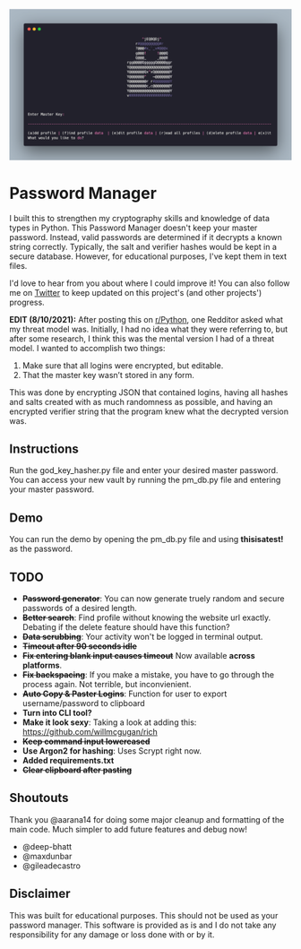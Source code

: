 ![DIY Password Manager Screenshot](banner.png)

# Password Manager
I built this to strengthen my cryptography skills and knowledge of data types in Python. This Password Manager doesn't keep your master password. Instead, valid passwords are determined if it decrypts a known string correctly. Typically, the salt and verifier hashes would be kept in a secure database. However, for educational purposes, I've kept them in text files. 

I'd love to hear from you about where I could improve it! You can also follow me on [Twitter](https://twitter.com/MarkDMcKinney) to keep updated on this project's (and other projects') progress.

**EDIT (8/10/2021):** After posting this on [r/Python](https://www.reddit.com/r/Python/comments/p22p35/i_made_a_password_manager_for_the_terminal_let_me/), one Redditor asked what my threat model was. Initially, I had no idea what they were referring to, but after some research, I think this was the mental version I had of a threat model. I wanted to accomplish two things:

1. Make sure that all logins were encrypted, but editable.
2. That the master key wasn’t stored in any form.

This was done by encrypting JSON that contained logins, having all hashes and salts created with as much randomness as possible, and having an encrypted verifier string that the program knew what the decrypted version was.

## Instructions
Run the god_key_hasher.py file and enter your desired master password. You can access your new vault by running the pm_db.py file and entering your master password.

## Demo
You can run the demo by opening the pm_db.py file and using **thisisatest!** as the password.

## TODO
- ~~**Password generator**~~: You can now generate truely random and secure passwords of a desired length.
- ~~**Better search**~~: Find profile without knowing the website url exactly. Debating if the delete feature should have this function?
- ~~**Data scrubbing**~~: Your activity won't be logged in terminal output.
- ~~**Timeout after 90 seconds idle**~~
- ~~**Fix entering blank input causes timeout**~~ Now available **across platforms**.
- ~~**Fix backspacing**~~: If you make a mistake, you have to go through the process again. Not terrible, but inconvienient.
- ~~**Auto Copy & Paster Logins**~~: Function for user to export username/password to clipboard
- **Turn into CLI tool?**
- **Make it look sexy**: Taking a look at adding this: https://github.com/willmcgugan/rich
- ~~**Keep command input lowercased**~~
- **Use Argon2 for hashing**: Uses Scrypt right now.
- **Added requirements.txt**
- ~~**Clear clipboard after pasting**~~

## Shoutouts
Thank you @aarana14 for doing some major cleanup and formatting of the main code. Much simpler to add future features and debug now!
- @deep-bhatt
- @maxdunbar
- @gileadecastro

## Disclaimer
This was built for educational purposes. This should not be used as your password manager. This software is provided as is and I do not take any responsibility for any damage or loss done with or by it.
